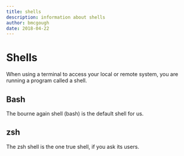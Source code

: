 ```yaml
---
title: shells
description: information about shells
author: bmcgough
date: 2018-04-22
---
```


# Shells

When using a terminal to access your local or remote system, you are running a program called a shell.

## Bash
The bourne again shell (bash) is the default shell for us.

## zsh
The zsh shell is the one true shell, if you ask its users.
